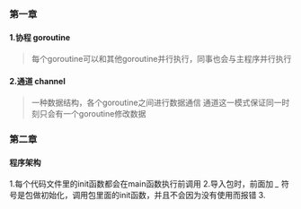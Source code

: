 
### 第一章

#### 1.协程 goroutine
>每个goroutine可以和其他goroutine并行执行，同事也会与主程序并行执行

#### 2.通道 channel
>一种数据结构，各个goroutine之间进行数据通信
>通道这一模式保证同一时刻只会有一个goroutine修改数据

### 第二章

#### 程序架构
1.每个代码文件里的init函数都会在main函数执行前调用
2.导入包时，前面加 *_* 符号是包做初始化，调用包里面的init函数，并且不会因为没有使用而报错
3.
